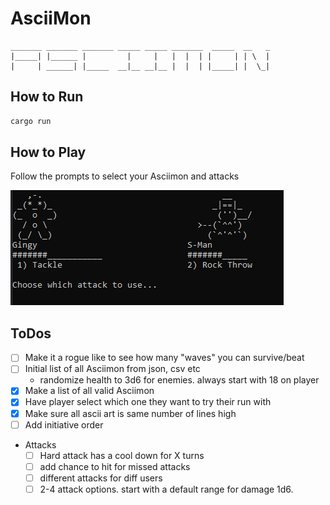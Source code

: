 # AsciiMon

```log
_______ _______ _______ _____ _____ _______  _____  __   _
|_____| |______ |         |     |   |  |  | |     | | \  |
|     | ______| |_____  __|__ __|__ |  |  | |_____| |  \_|
```

## How to Run

```bash
cargo run
```

## How to Play

Follow the prompts to select your Asciimon and attacks

![img.png](images/gameplay.png)

## ToDos

- [ ] Make it a rogue like to see how many "waves" you can survive/beat
- [ ] Initial list of all Asciimon from json, csv etc
  - randomize health to 3d6 for enemies. always start with 18 on player
- [x] Make a list of all valid Asciimon
- [x] Have player select which one they want to try their run with
- [x] Make sure all ascii art is same number of lines high
- [ ] Add initiative order
- Attacks
  - [ ] Hard attack has a cool down for X turns
  - [ ] add chance to hit for missed attacks
  - [ ] different attacks for diff users
  - [ ] 2-4 attack options. start with a default range for damage 1d6. 
